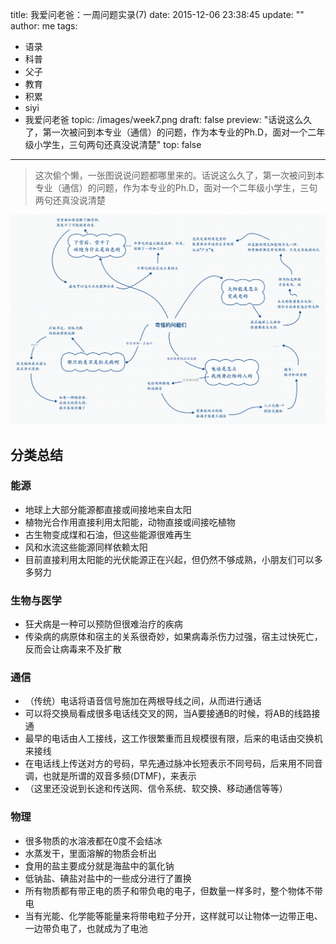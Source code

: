 title: 我爱问老爸：一周问题实录(7)
date: 2015-12-06 23:38:45
update: ""
author: me
tags:
- 语录
- 科普
- 父子
- 教育
- 积累
- siyi
- 我爱问老爸
topic: /images/week7.png
draft: false
preview: "话说这么久了，第一次被问到本专业（通信）的问题，作为本专业的Ph.D，面对一个二年级小学生，三句两句还真没说清楚"
top: false
---

> 这次偷个懒，一张图说说问题都哪里来的。话说这么久了，第一次被问到本专业（通信）的问题，作为本专业的Ph.D，面对一个二年级小学生，三句两句还真没说清楚

![奇怪的问题们](/images/week7.png)

## 分类总结

### 能源

- 地球上大部分能源都直接或间接地来自太阳
- 植物光合作用直接利用太阳能，动物直接或间接吃植物
- 古生物变成煤和石油，但这些能源很难再生
- 风和水流这些能源同样依赖太阳
- 目前直接利用太阳能的光伏能源正在兴起，但仍然不够成熟，小朋友们可以多多努力

### 生物与医学

- 狂犬病是一种可以预防但很难治疗的疾病
- 传染病的病原体和宿主的关系很奇妙，如果病毒杀伤力过强，宿主过快死亡，反而会让病毒来不及扩散

### 通信

- （传统）电话将语音信号施加在两根导线之间，从而进行通话
- 可以将交换局看成很多电话线交叉的网，当A要接通B的时候，将AB的线路接通
- 最早的电话由人工接线，这工作很繁重而且规模很有限，后来的电话由交换机来接线
- 在电话线上传送对方的号码，早先通过脉冲长短表示不同号码，后来用不同音调，也就是所谓的双音多频(DTMF)，来表示
- （这里还没说到长途和传送网、信令系统、软交换、移动通信等等）

### 物理

- 很多物质的水溶液都在0度不会结冰
- 水蒸发干，里面溶解的物质会析出
- 食用的盐主要成分就是海盐中的氯化钠
- 低钠盐、碘盐对盐中的一些成分进行了置换
- 所有物质都有带正电的质子和带负电的电子，但数量一样多时，整个物体不带电
- 当有光能、化学能等能量来将带电粒子分开，这样就可以让物体一边带正电、一边带负电了，也就成为了电池
